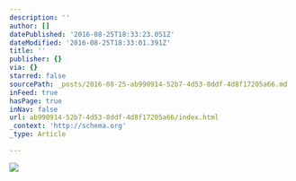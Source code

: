 ```yaml
---
description: ''
author: []
datePublished: '2016-08-25T18:33:23.051Z'
dateModified: '2016-08-25T18:33:01.391Z'
title: ''
publisher: {}
via: {}
starred: false
sourcePath: _posts/2016-08-25-ab990914-52b7-4d53-8ddf-4d8f17205a66.md
inFeed: true
hasPage: true
inNav: false
url: ab990914-52b7-4d53-8ddf-4d8f17205a66/index.html
_context: 'http://schema.org'
_type: Article

---
```

![](https://the-grid-user-content.s3-us-west-2.amazonaws.com/cf2a1274-f970-4349-b67d-89e13695b0eb.jpg)